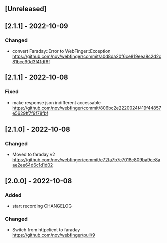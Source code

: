 ## [Unreleased]

## [2.1.1] - 2022-10-09

### Changed

- convert Faraday::Error to WebFinger::Exception https://github.com/nov/webfinger/commit/a0d8da20f6ce819eea8c2d2c81bcc90d3f41df6f

## [2.1.1] - 2022-10-08

### Fixed

- make response json indifferent accessable https://github.com/nov/webfinger/commit/806bc2e2220024f419f44857e5629ff7f9f78fbf

## [2.1.0] - 2022-10-08

### Changed

- Moved to faraday v2 https://github.com/nov/webfinger/commit/e72fa7b7c7018c809ba9ce8aae2ee64d6c1d1d02

## [2.0.0] - 2022-10-08

### Added

- start recording CHANGELOG

### Changed

- Switch from httpclient to faraday https://github.com/nov/webfinger/pull/9